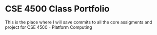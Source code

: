 # CSE 4500 Class Portfolio

This is the place where I will save commits to all the core assigments and project for CSE 4500 - Platform Computing
